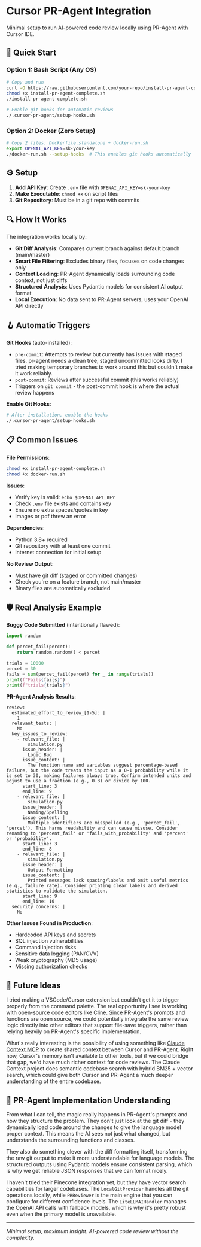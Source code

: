 # Cursor PR-Agent Integration

Minimal setup to run AI-powered code review locally using PR-Agent with Cursor IDE.

## 🚀 Quick Start

### Option 1: Bash Script (Any OS)
```bash
# Copy and run
curl -O https://raw.githubusercontent.com/your-repo/install-pr-agent-complete.sh
chmod +x install-pr-agent-complete.sh
./install-pr-agent-complete.sh

# Enable git hooks for automatic reviews
./.cursor-pr-agent/setup-hooks.sh
```

### Option 2: Docker (Zero Setup)
```bash
# Copy 2 files: Dockerfile.standalone + docker-run.sh
export OPENAI_API_KEY=sk-your-key
./docker-run.sh --setup-hooks  # This enables git hooks automatically
```

## ⚙️ Setup

1. **Add API Key**: Create `.env` file with `OPENAI_API_KEY=sk-your-key`
2. **Make Executable**: `chmod +x` on script files
3. **Git Repository**: Must be in a git repo with commits

## 🔍 How It Works

The integration works locally by:
- **Git Diff Analysis**: Compares current branch against default branch (main/master)
- **Smart File Filtering**: Excludes binary files, focuses on code changes only
- **Context Loading**: PR-Agent dynamically loads surrounding code context, not just diffs
- **Structured Analysis**: Uses Pydantic models for consistent AI output format
- **Local Execution**: No data sent to PR-Agent servers, uses your OpenAI API directly

## 🪝 Automatic Triggers

**Git Hooks** (auto-installed):
- `pre-commit`: Attempts to review but currently has issues with staged files. pr-agent needs a clean tree, staged uncommitted looks dirty. I tried making temporary branches to work around this but couldn't make it work reliably.
- `post-commit`: Reviews after successful commit (this works reliably)
- Triggers on `git commit` - the post-commit hook is where the actual review happens

**Enable Git Hooks**:
```bash
# After installation, enable the hooks
./.cursor-pr-agent/setup-hooks.sh
```

## 📋 Common Issues

**File Permissions**: 
```bash
chmod +x install-pr-agent-complete.sh
chmod +x docker-run.sh
```

**Issues**:
- Verify key is valid: `echo $OPENAI_API_KEY`
- Check `.env` file exists and contains key
- Ensure no extra spaces/quotes in key
- Images or pdf threw an error

**Dependencies**:
- Python 3.8+ required
- Git repository with at least one commit
- Internet connection for initial setup

**No Review Output**:
- Must have git diff (staged or committed changes)
- Check you're on a feature branch, not main/master
- Binary files are automatically excluded

## 🛡️ Real Analysis Example

**Buggy Code Submitted** (intentionally flawed):
```python
import random

def percet_fail(percet):
    return random.random() < percet

trials = 10000
percet = 30
fails = sum(percet_fail(percet) for _ in range(trials))
print(f"Fails{fails}")
print(f"trials{trials}")
```

**PR-Agent Analysis Results**:
```
review:
  estimated_effort_to_review_[1-5]: |
    1
  relevant_tests: |
    No
  key_issues_to_review:
    - relevant_file: |
        simulation.py
      issue_header: |
        Logic Bug
      issue_content: |
        The function name and variables suggest percentage-based failure, but the code treats the input as a 0-1 probability while it is set to 30, making failures always true. Confirm intended units and adjust to use a fraction (e.g., 0.3) or divide by 100.
      start_line: 3
      end_line: 9
    - relevant_file: |
        simulation.py
      issue_header: |
        Naming/Spelling
      issue_content: |
        Multiple identifiers are misspelled (e.g., 'percet_fail', 'percet'). This harms readability and can cause misuse. Consider renaming to 'percent_fail' or 'fails_with_probability' and 'percent' or 'probability'.
      start_line: 3
      end_line: 8
    - relevant_file: |
        simulation.py
      issue_header: |
        Output Formatting
      issue_content: |
        Printed messages lack spacing/labels and omit useful metrics (e.g., failure rate). Consider printing clear labels and derived statistics to validate the simulation.
      start_line: 9
      end_line: 10
  security_concerns: |
    No
```

**Other Issues Found in Production**:
- Hardcoded API keys and secrets
- SQL injection vulnerabilities  
- Command injection risks
- Sensitive data logging (PAN/CVV)
- Weak cryptography (MD5 usage)
- Missing authorization checks

## 🔮 Future Ideas

I tried making a VSCode/Cursor extension but couldn't get it to trigger properly from the command palette. The real opportunity I see is working with open-source code editors like Cline. Since PR-Agent's prompts and functions are open source, we could potentially integrate the same review logic directly into other editors that support file-save triggers, rather than relying heavily on PR-Agent's specific implementation.

What's really interesting is the possibility of using something like [Claude Context MCP](https://github.com/zilliztech/claude-context) to create shared context between Cursor and PR-Agent. Right now, Cursor's memory isn't available to other tools, but if we could bridge that gap, we'd have much richer context for code reviews. The Claude Context project does semantic codebase search with hybrid BM25 + vector search, which could give both Cursor and PR-Agent a much deeper understanding of the entire codebase.

## 🧠 PR-Agent Implementation Understanding

From what I can tell, the magic really happens in PR-Agent's prompts and how they structure the problem. They don't just look at the git diff - they dynamically load code around the changes to give the language model proper context. This means the AI sees not just what changed, but understands the surrounding functions and classes.

They also do something clever with the diff formatting itself, transforming the raw git output to make it more understandable for language models. The structured outputs using Pydantic models ensure consistent parsing, which is why we get reliable JSON responses that we can format nicely.

I haven't tried their Pinecone integration yet, but they have vector search capabilities for larger codebases. The `LocalGitProvider` handles all the git operations locally, while `PRReviewer` is the main engine that you can configure for different confidence levels. The `LiteLLMAIHandler` manages the OpenAI API calls with fallback models, which is why it's pretty robust even when the primary model is unavailable.

---

*Minimal setup, maximum insight. AI-powered code review without the complexity.*
